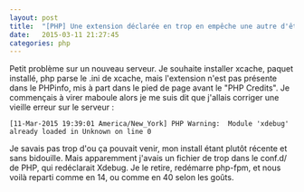 ```yaml
---
layout: post
title:  "[PHP] Une extension déclarée en trop en empêche une autre d'être déclarée..."
date:   2015-03-11 21:27:45
categories: php
---
```

Petit problème sur un nouveau serveur. Je souhaite installer xcache, paquet installé, php parse le .ini de xcache, mais l'extension n'est pas présente dans le PHPinfo, mis à part dans le pied de page avant le "PHP Credits". Je commençais à virer maboule alors je me suis dit que j'allais corriger une vieille erreur sur le serveur :

```
[11-Mar-2015 19:39:01 America/New_York] PHP Warning:  Module 'xdebug' already loaded in Unknown on line 0
```

Je savais pas trop d'ou ça pouvait venir, mon install étant plutôt récente et sans bidouille. Mais apparemment j'avais un fichier de trop dans le conf.d/ de PHP, qui redéclarait Xdebug. Je le retire, redémarre php-fpm, et nous voilà reparti comme en 14, ou comme en 40 selon les goûts.
